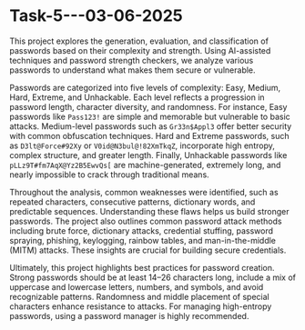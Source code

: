 # Task-5---03-06-2025
This project explores the generation, evaluation, and classification of passwords based on their complexity and strength. 
Using AI-assisted techniques and password strength checkers, we analyze various passwords to understand what makes them secure or vulnerable.

Passwords are categorized into five levels of complexity: Easy, Medium, Hard, Extreme, and Unhackable. 
Each level reflects a progression in password length, character diversity, and randomness. 
For instance, Easy passwords like `Pass123!` are simple and memorable but vulnerable to basic attacks. 
Medium-level passwords such as `Gr33n$Appl3` offer better security with common obfuscation techniques. 
Hard and Extreme passwords, such as `D3lt@Force#92Xy` or `V0id@N3bul@!82XmTkqZ`, incorporate high entropy, complex structure, and greater length. 
Finally, Unhackable passwords like `pLLz9T#fm7AqX@Yz2B5EwvQs[` are machine-generated, extremely long, and nearly impossible to crack through traditional means.

Throughout the analysis, common weaknesses were identified, such as repeated characters, consecutive patterns, dictionary words, and predictable sequences. 
Understanding these flaws helps us build stronger passwords. The project also outlines common password attack methods including brute force, 
dictionary attacks, credential stuffing, password spraying, phishing, keylogging, rainbow tables, and man-in-the-middle (MITM) attacks. 
These insights are crucial for building secure credentials.

Ultimately, this project highlights best practices for password creation. Strong passwords should be at least 14–26 characters long, 
include a mix of uppercase and lowercase letters, numbers, and symbols, and avoid recognizable patterns. 
Randomness and middle placement of special characters enhance resistance to attacks. For managing high-entropy passwords, 
using a password manager is highly recommended.
